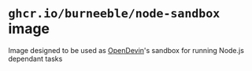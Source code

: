 # `ghcr.io/burneeble/node-sandbox` image

Image designed to be used as [OpenDevin](https://github.com/OpenDevin/OpenDevin)'s sandbox for running Node.js dependant tasks
